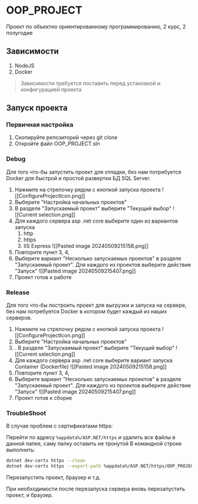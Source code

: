 # OOP_PROJECT
 Проект по объектно ориентированному программированию, 2 курс, 2 полугодие

## Зависимости

1. NodeJS 
2. Docker

> Зависимости требуется поставить перед установкой и конфигурацией проекта

## Запуск проекта

### Первичная настройка

1. Скопируйте репозиторий через git clone
2. Откройте файл OOP_PROJECT.sln

### Debug

Для того что-бы запустить проект для отладки, без нам потребуется Docker для быстрой и простой развертки БД SQL Server.

1. Нажмите на стрелочку рядом с кнопкой запуска проекта
	![[ConfigureProjectIcon.png]]
2. Выберите "Настройка начальных проектов"
3. В разделе "Запускаемый проект" выберите "Текущий выбор"
	![[Current selection.png]]
4. Для каждого сервера asp .net core выберите один из вариантов запуска
	1. http
	2. https
	3. IIS Express
	![[Pasted image 20240509215158.png]]
5.  Повторите пункт 3, 4,
6. Выберите вариант "Несколько запускаемых проектов" в разделе "Запускаемый проект".
	Для каждого из проектов выберите действие "Запуск"
	![[Pasted image 20240509215407.png]]
7. Проект готов к работе


### Release

Для того что-бы построить проект для выгрузки и запуска на сервере, без нам потребуется Docker в котором будет каждый из наших серверов.


1. Нажмите на стрелочку рядом с кнопкой запуска проекта
	![[ConfigureProjectIcon.png]]
2. Выберите "Настройка начальных проектов"
3. . В разделе "Запускаемый проект" выберите "Текущий выбор"
	![[Current selection.png]]
4. Для каждого сервера asp .net core выберите вариант запуска Container (Dockerfile)
	![[Pasted image 20240509215158.png]]
5. Повторите пункт 3, 4,
6. Выберите вариант "Несколько запускаемых проектов" в разделе "Запускаемый проект".
	Для каждого из проектов выберите действие "Запуск"
	![[Pasted image 20240509215407.png]]
7. Проект готов к сборке
### TroubleShoot

В случае проблем с сертификатами https:

Перейти по адресу ```%appdata%/ASP.NET/https``` и удалить все файлы в данной папке, саму папку оставить не тронутой
В командной строке выполнить:
```sh
dotnet dev-certs https --clean
dotnet dev-certs https --export-path %appdata%/ASP.NET/https/OOP_PROJECT.Server.pfx --trust
```
Перезапустить проект, браузер и т.д.

При необходимости после перезапуска сервера вновь перезапустить проект, и браузер.
